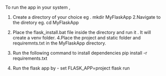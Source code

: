 To run the app in your system ,
1. Create a directory of your choice 
 eg . mkdir MyFlaskApp
2.Navigate to the diretory
  eg. cd MyFlaskApp
3. Place the flask_install.bat file inside the directory and run it . It will create a venv folder.
4.Place the project and static folder  and requiremnts.txt in the MyFlaskApp directory.
5. Run the following command to install dependencies 
pip install -r requirements.txt

6. Run the flask app by -
set FLASK_APP=project
flask run